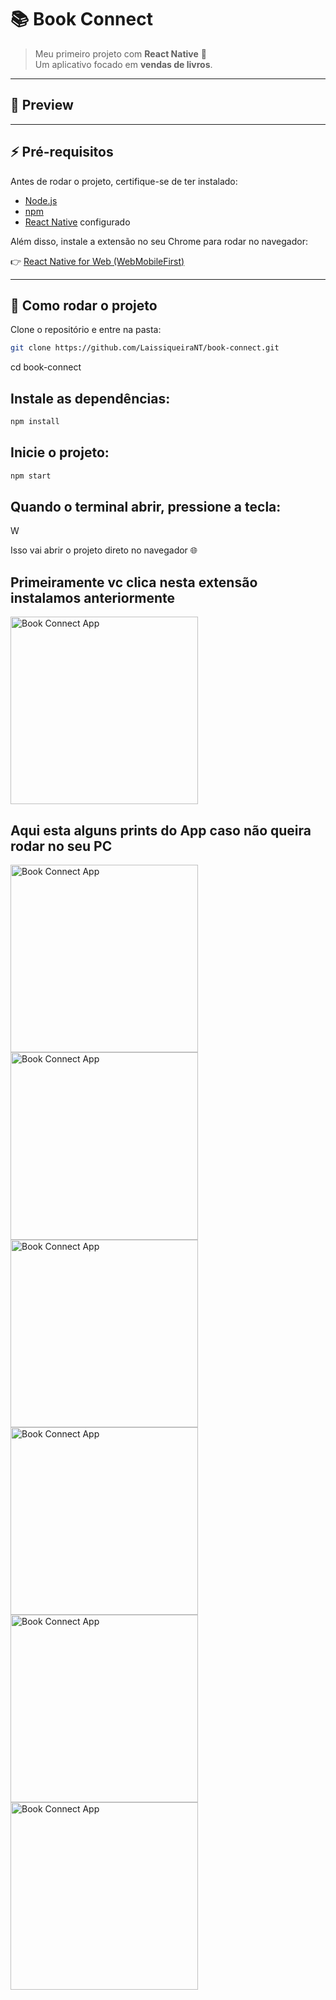 # 📚 Book Connect

> Meu primeiro projeto com **React Native** 🚀  
> Um aplicativo focado em **vendas de livros**.  

---

## 📸 Preview



---

## ⚡️ Pré-requisitos

Antes de rodar o projeto, certifique-se de ter instalado:

- [Node.js](https://nodejs.org/)  
- [npm](https://www.npmjs.com/)  
- [React Native](https://reactnative.dev/) configurado  

Além disso, instale a extensão no seu Chrome para rodar no navegador:

👉 [React Native for Web (WebMobileFirst)](https://www.webmobilefirst.com/en/)

---

## 🚀 Como rodar o projeto

Clone o repositório e entre na pasta:

```bash
git clone https://github.com/LaissiqueiraNT/book-connect.git

```
cd book-connect


## Instale as dependências:

```bash
npm install
```

## Inicie o projeto:

```bash
npm start
```

## Quando o terminal abrir, pressione a tecla:

W


Isso vai abrir o projeto direto no navegador 🌐

## Primeiramente vc clica nesta extensão instalamos anteriormente

<img src="./prints/1.png" alt="Book Connect App" width="300" />

## Aqui esta alguns prints do App caso não queira rodar no seu PC

<img src="./prints/2.png" alt="Book Connect App" width="300" />
<img src="./prints/3.png" alt="Book Connect App" width="300" />
<img src="./prints/4.png" alt="Book Connect App" width="300" />
<img src="./prints/5.png" alt="Book Connect App" width="300" />
<img src="./prints/6.png" alt="Book Connect App" width="300" />
<img src="./prints/7.png" alt="Book Connect App" width="300" />